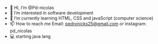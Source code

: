 - 👋 Hi, I’m @Pd-nicolas
- 👀 I’m interested in software development
- 🌱 I’m currently learning HTML, CSS and javaScript (computer science)
- 📫 How to reach me Email: pedronicks25@gmail.com or instagram: pd_nicolas 
- 💻 starting java lang

<!---
Pd-nicolas/Pd-nicolas is a ✨ special ✨ repository because its `README.md` (this file) appears on your GitHub profile.
You can click the Preview link to take a look at your changes.
--->
